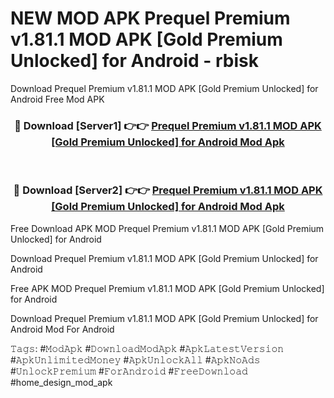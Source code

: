 # NEW MOD APK Prequel Premium v1.81.1 MOD APK [Gold Premium Unlocked] for Android - rbisk
Download Prequel Premium v1.81.1 MOD APK [Gold Premium Unlocked] for Android Free Mod APK

<div align="center">
<h3>🔴 Download [Server1] 👉👉 <a href="https://apk-comot.site?title=Prequel_Premium_v1.81.1_MOD_APK_[Gold_Premium_Unlocked]_for_Android">Prequel Premium v1.81.1 MOD APK [Gold Premium Unlocked] for Android Mod Apk</a></h3><br>

<h3>🔴 Download [Server2] 👉👉 <a href="https://apk-comot.site?title=Prequel_Premium_v1.81.1_MOD_APK_[Gold_Premium_Unlocked]_for_Android">Prequel Premium v1.81.1 MOD APK [Gold Premium Unlocked] for Android Mod Apk</a></h3>
</div>


Free Download APK MOD Prequel Premium v1.81.1 MOD APK [Gold Premium Unlocked] for Android

Download Prequel Premium v1.81.1 MOD APK [Gold Premium Unlocked] for Android 

Free APK MOD Prequel Premium v1.81.1 MOD APK [Gold Premium Unlocked] for Android 

Download Prequel Premium v1.81.1 MOD APK [Gold Premium Unlocked] for Android Mod For Android

𝚃𝚊𝚐𝚜: #𝙼𝚘𝚍𝙰𝚙𝚔 #𝙳𝚘𝚠𝚗𝚕𝚘𝚊𝚍𝙼𝚘𝚍𝙰𝚙𝚔 #𝙰𝚙𝚔𝙻𝚊𝚝𝚎𝚜𝚝𝚅𝚎𝚛𝚜𝚒𝚘𝚗 #𝙰𝚙𝚔𝚄𝚗𝚕𝚒𝚖𝚒𝚝𝚎𝚍𝙼𝚘𝚗𝚎𝚢 #𝙰𝚙𝚔𝚄𝚗𝚕𝚘𝚌𝚔𝙰𝚕𝚕 #𝙰𝚙𝚔𝙽𝚘𝙰𝚍𝚜 #𝚄𝚗𝚕𝚘𝚌𝚔𝙿𝚛𝚎𝚖𝚒𝚞𝚖 #𝙵𝚘𝚛𝙰𝚗𝚍𝚛𝚘𝚒𝚍 #𝙵𝚛𝚎𝚎𝙳𝚘𝚠𝚗𝚕𝚘𝚊𝚍 #home_design_mod_apk